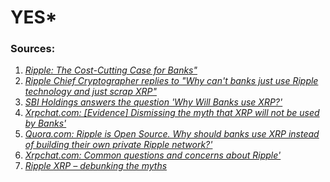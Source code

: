 # YES*


### Sources:

1. <cite>[Ripple: The Cost-Cutting Case for Banks"](https://ripple.com/files/xrp_cost_model_paper.pdf)</cite>
2. <cite>[Ripple Chief Cryptographer replies to "Why can't banks just use Ripple technology and just scrap XRP"](https://np.reddit.com/r/Ripple/comments/6w4i9w/why_cant_banks_just_use_ripple_technology_and/dm5at3g/?st=jbgn3yz4&sh=861c6727)</cite>
3. <cite>[SBI Holdings answers the question 'Why Will Banks use XRP?' ](https://ripple.com/insights/sbi-holdings-views-on-blockchain-and-xrp-an-interview-with-yoshitaka-kitao/)</cite>
4. <cite>[Xrpchat.com: [Evidence] Dismissing the myth that XRP will not be used by Banks' ](https://www.xrpchat.com/topic/3650-evidence-dismissing-the-myth-that-xrp-will-not-be-used-by-banks/)</cite>
5. <cite>[Quora.com: Ripple is Open Source. Why should banks use XRP instead of building their own private Ripple network?' ](https://www.quora.com/Ripple-is-Open-Source-Why-should-banks-use-XRP-instead-of-building-their-own-private-Ripple-network/answer/Ron-Ginn)</cite>
6. <cite>[Xrpchat.com: Common questions and concerns about Ripple' ](https://www.xrpchat.com/faq)</cite>
7. <cite>[Ripple XRP – debunking the myths](https://zerpening.com/2017/12/29/ripple-xrp-debunking-mainstream-misconceptions/)</cite>
